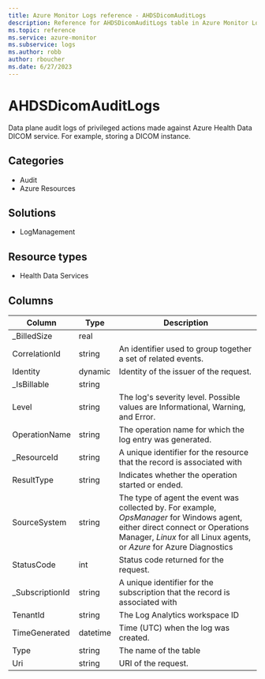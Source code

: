 ```yaml
---
title: Azure Monitor Logs reference - AHDSDicomAuditLogs
description: Reference for AHDSDicomAuditLogs table in Azure Monitor Logs.
ms.topic: reference
ms.service: azure-monitor
ms.subservice: logs
ms.author: robb
author: rboucher
ms.date: 6/27/2023
---
```


# AHDSDicomAuditLogs

 Data plane audit logs of privileged actions made against Azure Health Data DICOM service. For example, storing a DICOM instance.

## Categories

- Audit
- Azure Resources
## Solutions

- LogManagement
## Resource types

- Health Data Services




## Columns

| Column | Type | Description |
| --- | --- | --- |
| _BilledSize | real |  |
| CorrelationId | string | An identifier used to group together a set of related events. |
| Identity | dynamic | Identity of the issuer of the request. |
| _IsBillable | string |  |
| Level | string | The log's severity level. Possible values are Informational, Warning, and Error. |
| OperationName | string | The operation name for which the log entry was generated. |
| _ResourceId | string | A unique identifier for the resource that the record is associated with |
| ResultType | string | Indicates whether the operation started or ended. |
| SourceSystem | string | The type of agent the event was collected by. For example, *OpsManager* for Windows agent, either direct connect or Operations Manager, *Linux* for all Linux agents, or *Azure* for Azure Diagnostics |
| StatusCode | int | Status code returned for the request. |
| _SubscriptionId | string | A unique identifier for the subscription that the record is associated with |
| TenantId | string | The Log Analytics workspace ID |
| TimeGenerated | datetime | Time (UTC) when the log was created. |
| Type | string | The name of the table |
| Uri | string | URI of the request. |
